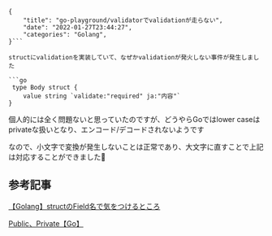 ```metadata
{
    "title": "go-playground/validatorでvalidationが走らない",
    "date": "2022-01-27T23:44:27",
    "categories": "Golang",
}```

structにvalidationを実装していて、なぜかvalidationが発火しない事件が発生しました

```go
 type Body struct {
	value string `validate:"required" ja:"内容"`
}
```

個人的には全く問題ないと思っていたのですが、どうやらGoではlower caseはprivateな扱いとなり、エンコード/デコードされないようです

なので、小文字で変換が発生しないことは正常であり、大文字に直すことで上記は対応することができました🙌

## 参考記事

[【Golang】structのField名で気をつけるところ](https://qiita.com/Yarimizu14/items/e93097c4f4cfd5468259)

[Public、Private【Go】](https://tech-up.hatenablog.com/entry/2018/12/04/000101)
